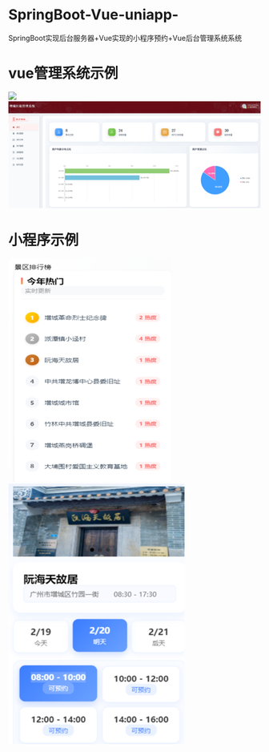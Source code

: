 # SpringBoot-Vue-uniapp-
SpringBoot实现后台服务器+Vue实现的小程序预约+Vue后台管理系统系统
<h1>vue管理系统示例</h1>
<img src="系统示例图片/vue后台登录界面.png"/>
<img src="系统示例图片/vue后台管理首页.png"/>
<h1>小程序示例</h1>
<img src="系统示例图片/小程序景点排行界面.png"/>
<img src="系统示例图片/小程序景点预约界面.png"/>
